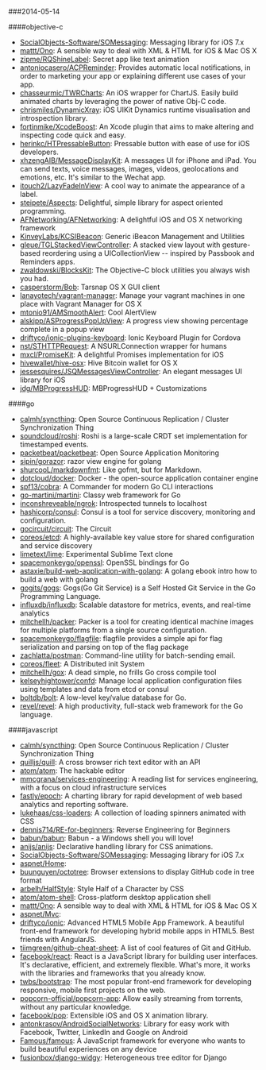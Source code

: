 ###2014-05-14

####objective-c
* [SocialObjects-Software/SOMessaging](https://github.com/SocialObjects-Software/SOMessaging): Messaging library for iOS 7.x
* [mattt/Ono](https://github.com/mattt/Ono): A sensible way to deal with XML & HTML for iOS & Mac OS X
* [zipme/RQShineLabel](https://github.com/zipme/RQShineLabel): Secret app like text animation
* [antoniocasero/ACPReminder](https://github.com/antoniocasero/ACPReminder): Provides automatic local notifications, in order to marketing your app or explaining different use cases of your app.
* [chasseurmic/TWRCharts](https://github.com/chasseurmic/TWRCharts): An iOS wrapper for ChartJS. Easily build animated charts by leveraging the power of native Obj-C code.
* [chrismiles/DynamicXray](https://github.com/chrismiles/DynamicXray): iOS UIKit Dynamics runtime visualisation and introspection library.
* [fortinmike/XcodeBoost](https://github.com/fortinmike/XcodeBoost): An Xcode plugin that aims to make altering and inspecting code quick and easy.
* [herinkc/HTPressableButton](https://github.com/herinkc/HTPressableButton): Pressable button with ease of use for iOS developers.
* [xhzengAIB/MessageDisplayKit](https://github.com/xhzengAIB/MessageDisplayKit): A messages UI for iPhone and iPad. You can send texts, voice messages, images, videos, geolocations and emotions, etc. It's similar to the Wechat app.  
* [itouch2/LazyFadeInView](https://github.com/itouch2/LazyFadeInView): A cool way to animate the appearance of a label.
* [steipete/Aspects](https://github.com/steipete/Aspects): Delightful, simple library for aspect oriented programming.
* [AFNetworking/AFNetworking](https://github.com/AFNetworking/AFNetworking): A delightful iOS and OS X networking framework
* [KinveyLabs/KCSIBeacon](https://github.com/KinveyLabs/KCSIBeacon): Generic iBeacon Management and Utilities
* [gleue/TGLStackedViewController](https://github.com/gleue/TGLStackedViewController): A stacked view layout with gesture-based reordering using a UICollectionView -- inspired by Passbook and Reminders apps.
* [zwaldowski/BlocksKit](https://github.com/zwaldowski/BlocksKit): The Objective-C block utilities you always wish you had.
* [casperstorm/Bob](https://github.com/casperstorm/Bob): Tarsnap OS X GUI client
* [lanayotech/vagrant-manager](https://github.com/lanayotech/vagrant-manager): Manage your vagrant machines in one place with Vagrant Manager for OS X
* [mtonio91/AMSmoothAlert](https://github.com/mtonio91/AMSmoothAlert): Cool AlertView
* [alskipp/ASProgressPopUpView](https://github.com/alskipp/ASProgressPopUpView): A progress view showing percentage complete in a popup view 
* [driftyco/ionic-plugins-keyboard](https://github.com/driftyco/ionic-plugins-keyboard): Ionic Keyboard Plugin for Cordova
* [nst/STHTTPRequest](https://github.com/nst/STHTTPRequest): A NSURLConnection wrapper for humans
* [mxcl/PromiseKit](https://github.com/mxcl/PromiseKit): A delightful Promises implementation for iOS
* [hivewallet/hive-osx](https://github.com/hivewallet/hive-osx): Hive Bitcoin wallet for OS X
* [jessesquires/JSQMessagesViewController](https://github.com/jessesquires/JSQMessagesViewController): An elegant messages UI library for iOS
* [jdg/MBProgressHUD](https://github.com/jdg/MBProgressHUD): MBProgressHUD + Customizations

####go
* [calmh/syncthing](https://github.com/calmh/syncthing): Open Source Continuous Replication / Cluster Synchronization Thing
* [soundcloud/roshi](https://github.com/soundcloud/roshi): Roshi is a large-scale CRDT set implementation for timestamped events.
* [packetbeat/packetbeat](https://github.com/packetbeat/packetbeat): Open Source Application Monitoring
* [sipin/gorazor](https://github.com/sipin/gorazor): razor view engine for golang
* [shurcooL/markdownfmt](https://github.com/shurcooL/markdownfmt): Like gofmt, but for Markdown.
* [dotcloud/docker](https://github.com/dotcloud/docker): Docker - the open-source application container engine
* [spf13/cobra](https://github.com/spf13/cobra): A Commander for modern Go CLI interactions
* [go-martini/martini](https://github.com/go-martini/martini): Classy web framework for Go
* [inconshreveable/ngrok](https://github.com/inconshreveable/ngrok): Introspected tunnels to localhost
* [hashicorp/consul](https://github.com/hashicorp/consul): Consul is a tool for service discovery, monitoring and configuration.
* [gocircuit/circuit](https://github.com/gocircuit/circuit): The Circuit
* [coreos/etcd](https://github.com/coreos/etcd): A highly-available key value store for shared configuration and service discovery
* [limetext/lime](https://github.com/limetext/lime): Experimental Sublime Text clone
* [spacemonkeygo/openssl](https://github.com/spacemonkeygo/openssl): OpenSSL bindings for Go
* [astaxie/build-web-application-with-golang](https://github.com/astaxie/build-web-application-with-golang): A golang ebook intro how to build a web with golang
* [gogits/gogs](https://github.com/gogits/gogs): Gogs(Go Git Service) is a Self Hosted Git Service in the Go Programming Language.
* [influxdb/influxdb](https://github.com/influxdb/influxdb): Scalable datastore for metrics, events, and real-time analytics
* [mitchellh/packer](https://github.com/mitchellh/packer): Packer is a tool for creating identical machine images for multiple platforms from a single source configuration.
* [spacemonkeygo/flagfile](https://github.com/spacemonkeygo/flagfile): flagfile provides a simple api for flag serialization and parsing on top of the flag package
* [zachlatta/postman](https://github.com/zachlatta/postman): Command-line utility for batch-sending email.
* [coreos/fleet](https://github.com/coreos/fleet): A Distributed init System
* [mitchellh/gox](https://github.com/mitchellh/gox): A dead simple, no frills Go cross compile tool
* [kelseyhightower/confd](https://github.com/kelseyhightower/confd): Manage local application configuration files using templates and data from etcd or consul
* [boltdb/bolt](https://github.com/boltdb/bolt): A low-level key/value database for Go.
* [revel/revel](https://github.com/revel/revel): A high productivity, full-stack web framework for the Go language.

####javascript
* [calmh/syncthing](https://github.com/calmh/syncthing): Open Source Continuous Replication / Cluster Synchronization Thing
* [quilljs/quill](https://github.com/quilljs/quill): A cross browser rich text editor with an API
* [atom/atom](https://github.com/atom/atom): The hackable editor
* [mmcgrana/services-engineering](https://github.com/mmcgrana/services-engineering): A reading list for services engineering, with a focus on cloud infrastructure services
* [fastly/epoch](https://github.com/fastly/epoch): A charting library for rapid development of web based analytics and reporting software.
* [lukehaas/css-loaders](https://github.com/lukehaas/css-loaders): A collection of loading spinners animated with CSS
* [dennis714/RE-for-beginners](https://github.com/dennis714/RE-for-beginners): Reverse Engineering for Beginners
* [babun/babun](https://github.com/babun/babun): Babun - a Windows shell you will love!
* [anijs/anijs](https://github.com/anijs/anijs): Declarative handling library for CSS animations.
* [SocialObjects-Software/SOMessaging](https://github.com/SocialObjects-Software/SOMessaging): Messaging library for iOS 7.x
* [aspnet/Home](https://github.com/aspnet/Home): 
* [buunguyen/octotree](https://github.com/buunguyen/octotree): Browser extensions to display GitHub code in tree format
* [arbelh/HalfStyle](https://github.com/arbelh/HalfStyle): Style Half of a Character by CSS
* [atom/atom-shell](https://github.com/atom/atom-shell): Cross-platform desktop application shell
* [mattt/Ono](https://github.com/mattt/Ono): A sensible way to deal with XML & HTML for iOS & Mac OS X
* [aspnet/Mvc](https://github.com/aspnet/Mvc): 
* [driftyco/ionic](https://github.com/driftyco/ionic): Advanced HTML5 Mobile App Framework. A beautiful front-end framework for developing hybrid mobile apps in HTML5. Best friends with AngularJS.
* [tiimgreen/github-cheat-sheet](https://github.com/tiimgreen/github-cheat-sheet): A list of cool features of Git and GitHub.
* [facebook/react](https://github.com/facebook/react): React is a JavaScript library for building user interfaces. It's declarative, efficient, and extremely flexible. What's more, it works with the libraries and frameworks that you already know.
* [twbs/bootstrap](https://github.com/twbs/bootstrap): The most popular front-end framework for developing responsive, mobile first projects on the web.
* [popcorn-official/popcorn-app](https://github.com/popcorn-official/popcorn-app): Allow easily streaming from torrents, without any particular knowledge.
* [facebook/pop](https://github.com/facebook/pop): Extensible iOS and OS X animation library.
* [antonkrasov/AndroidSocialNetworks](https://github.com/antonkrasov/AndroidSocialNetworks): Library for easy work with Facebook, Twitter, LinkedIn and Google on Android
* [Famous/famous](https://github.com/Famous/famous): A JavaScript framework for everyone who wants to build beautiful experiences on any device
* [fusionbox/django-widgy](https://github.com/fusionbox/django-widgy): Heterogeneous tree editor for Django
